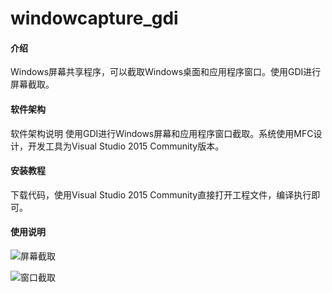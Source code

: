 # windowcapture_gdi

#### 介绍
Windows屏幕共享程序，可以截取Windows桌面和应用程序窗口。使用GDI进行屏幕截取。

#### 软件架构
软件架构说明
使用GDI进行Windows屏幕和应用程序窗口截取。系统使用MFC设计，开发工具为Visual Studio 2015 Community版本。

#### 安装教程

下载代码，使用Visual Studio 2015 Community直接打开工程文件，编译执行即可。

#### 使用说明
![屏幕截取](https://gitee.com/videoaudioer/windowcapture_gdi/raw/master/screenshot/fullscreen.png "屏幕截取")  
  
  
![窗口截取](https://gitee.com/videoaudioer/windowcapture_gdi/raw/master/screenshot/window.png "窗口截取")
